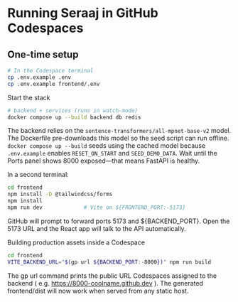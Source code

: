 # Running Seraaj in GitHub Codespaces

## One-time setup

```bash
# In the Codespace terminal
cp .env.example .env
cp .env.example frontend/.env
```

Start the stack
```bash
# backend + services (runs in watch-mode)
docker compose up --build backend db redis
```
The backend relies on the `sentence-transformers/all-mpnet-base-v2` model.
The Dockerfile pre-downloads this model so the seed script can run offline.
`docker compose up --build` seeds using the cached model because
`.env.example` enables `RESET_ON_START` and `SEED_DEMO_DATA`.
Wait until the Ports panel shows 8000 exposed—that means FastAPI is healthy.

In a second terminal:

```bash
cd frontend
npm install -D @tailwindcss/forms
npm install
npm run dev             # Vite on ${FRONTEND_PORT:-5173}
```

GitHub will prompt to forward ports 5173 and ${BACKEND_PORT}.
Open the 5173 URL and the React app will talk to the API automatically.

Building production assets inside a Codespace
```bash
cd frontend
VITE_BACKEND_URL="$(gp url ${BACKEND_PORT:-8000})" npm run build
```
The gp url command prints the public URL Codespaces assigned to the backend
( e.g. https://8000-coolname.github.dev ).
The generated frontend/dist will now work when served from any static host.
